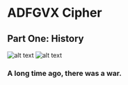 # ADFGVX Cipher
## Part One: History
![alt text](https://www.google.com/url?sa=i&url=http%3A%2F%2Fcrypto.over-blog.fr%2Farticle-23182596.html&psig=AOvVaw0t_bmbC9WfeCsWCXrrNrFX&ust=1716664150241000&source=images&cd=vfe&opi=89978449&ved=0CBAQjRxqFwoTCKi61rj-poYDFQAAAAAdAAAAABAE "Fritz Nebel")
![alt text](https://www.google.com/url?sa=i&url=https%3A%2F%2Fwww.lepoint.fr%2Fhistoire%2Fservices-secrets-francais-la-victoire-en-decryptant-20-12-2016-2091744_1615.php&psig=AOvVaw0t_bmbC9WfeCsWCXrrNrFX&ust=1716664150241000&source=images&cd=vfe&opi=89978449&ved=0CBAQjRxqFwoTCKi61rj-poYDFQAAAAAdAAAAABAJ "Georges Painvin")
### A long time ago, there was a war.
